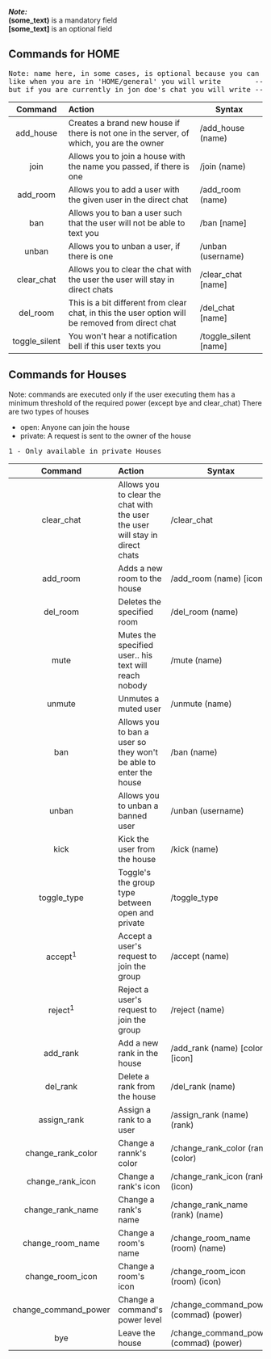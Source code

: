 ***Note:*** </br>
**(some_text)** is a  mandatory field </br>
**[some_text]** is an optional field

## Commands for HOME
<pre>
Note: name here, in some cases, is optional because you can use these commands in different ways
like when you are in 'HOME/general' you will write        -- /ban jon_doe
but if you are currently in jon_doe's chat you will write -- /ban
</pre>

| Command      | Action                                                                                               |Syntax                      |
|:------------:|:-----------------------------------------------------------------------------------------------------|----------------------------|
| add_house    |  Creates a brand new house if there is not one in the server, of which, you are the owner            | /add_house (name)          |
| join         |  Allows you to join a house with the name you passed, if there is one                                | /join (name)               |
| add_room     |  Allows you to add a user with the given user in the direct chat                                     | /add_room (name)           |
| ban          |  Allows you to ban a user such that the user will not be able to text you                            | /ban [name]                |
| unban        |  Allows you to unban a user, if there is one                                                         | /unban (username)          |
| clear_chat   |  Allows you to clear the chat with the user the user will stay in direct chats                       | /clear_chat [name]         |
| del_room     |  This is a bit different from clear chat, in this the user option will be removed from direct chat   | /del_chat [name]           |
| toggle_silent|  You won't hear a notification bell if this user texts you                                           | /toggle_silent [name]      |


## Commands for Houses

Note: commands are executed only if the user executing them has a minimum threshold of the required power (except bye and clear_chat)
There are two types of houses
- open: Anyone can join the house
- private: A request is sent to the owner of the house
<pre>
1 - Only available in private Houses
</pre>

| Command             | Action                                                                                               |  Syntax                               |
|:-------------------:|:-----------------------------------------------------------------------------------------------------|-------------------------------------- |
| clear_chat          |  Allows you to clear the chat with the user the user will stay in direct chats                       | /clear_chat                           |
| add_room            |  Adds a new room to the house                                                                        | /add_room (name) [icon]               |
| del_room            |  Deletes the specified room                                                                          | /del_room (name)                      |
| mute                |  Mutes the specified user.. his text will reach nobody                                               | /mute (name)                          |
| unmute              |  Unmutes a muted user                                                                                | /unmute (name)                        |
| ban                 |  Allows you to ban a user so they won't be able to enter the house                                   | /ban (name)                           |
| unban               |  Allows you to unban a banned user                                                                   | /unban (username)                     |
| kick                |  Kick the user from the house                                                                        | /kick (name)                          |
| toggle_type         |  Toggle's the group type between open and private                                                    | /toggle_type                          |
| accept<sup>1</sup>  |  Accept a user's request to join the group                                                           | /accept (name)                        |
| reject<sup>1</sup>  |  Reject a user's request to join the group                                                           | /reject (name)                        |
| add_rank            |  Add a new rank in the house                                                                         | /add_rank (name) [color] [icon]       |
| del_rank            |  Delete a rank from the house                                                                        | /del_rank  (name)                     |
| assign_rank         |  Assign a rank to a user                                                                             | /assign_rank (name) (rank)            |
| change_rank_color   |  Change a rannk's color                                                                              | /change_rank_color (rank) (color)     |
| change_rank_icon    |  Change a rank's icon                                                                                | /change_rank_icon  (rank) (icon)      |
| change_rank_name    |  Change a rank's name                                                                                | /change_rank_name  (rank) (name)      |
| change_room_name    |  Change a room's name                                                                                | /change_room_name  (room) (name)      |
| change_room_icon    |  Change a room's icon                                                                                | /change_room_icon  (room) (icon)      |
| change_command_power|  Change a command's power level                                                                      | /change_command_power (commad) (power)|
| bye                 |  Leave the house                                                                                     | /change_command_power (commad) (power)|
